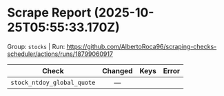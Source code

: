 # Scrape Report (2025-10-25T05:55:33.170Z)

Group: `stocks`  |  Run: https://github.com/AlbertoRoca96/scraping-checks-scheduler/actions/runs/18799060917

| Check | Changed | Keys | Error |
|---|:---:|:--|:--|
| `stock_ntdoy_global_quote` | — |  |  |

